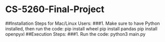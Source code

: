 # CS-5260-Final-Project
##Installation Steps for Mac/Linux Users:
###1. Make sure to have Python installed, then run the code:
            pip install wheel
            pip install pandas
            pip install openpyxl 
##Execution Steps:
###1. Run the code:
            python3 main.py
